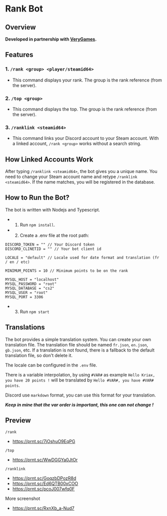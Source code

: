 # Rank Bot

## Overview
**Developed in partnership with [VeryGames](https://www.verygames.net).**

## Features
### 1. `/rank <group> <player/steamid64>`
- This command displays your rank. The group is the rank reference (from the server).

### 2. `/top <group>`
- This command displays the top. The group is the rank reference (from the server).

### 3. `/ranklink <steamid64>`
- This command links your Discord account to your Steam account. With a linked account, `/rank <group>` works without a search string.

## How Linked Accounts Work
After typing `/ranklink <steamid64>`, the bot gives you a unique name. You need to change your Steam account name and retype `/ranklink <steamid64>`. If the name matches, you will be registered in the database.

## How to Run the Bot?
The bot is written with Nodejs and Typescript.
- 1. Run `npm install`.
- 2. Create a .env file at the root path:

```env
DISCORD_TOKEN = "" // Your Discord token
DISCORD_CLINETID = "" // Your bot client id

LOCALE = "default" // Locale used for date format and translation (fr / en / etc)

MINIMUM_POINTS = 10 // Minimum points to be on the rank

MYSQL_HOST = "localhost"
MYSQL_PASSWORD = "root"
MYSQL_DATABASE = "cs2"
MYSQL_USER = "root"
MYSQL_PORT = 3306
```

- 3. Run `npm start`

## Translations
The bot provides a simple translation system. You can create your own translation file. The translation file should be named `fr.json`, `en.json`, `gb.json`, etc. 
If a translation is not found, there is a fallback to the default translation file, so don't delete it.

The locale can be configured in the `.env` file. 

There is a variable interpolation, by using `#VAR#` as example 
`Hello Kriax, you have 20 points !` will be translated by `Hello #VAR#, you have #VAR# points`.

Discord use `markdown` format, you can use this format for your translation.

***Keep in mine that the var order is important, this one can not change !***

## Preview
`/rank` 
  - https://prnt.sc/7jOshuO9EqPG

`/top` 
  - https://prnt.sc/WwDGGYa0JtOr

`/ranklink` 
  - https://prnt.sc/GoqzbDPozR8d 
  - https://prnt.sc/Ed6QTB00xCOO 
  - https://prnt.sc/pcoJ007wfq0F

More screenshot
  - https://prnt.sc/RxnXb_a-Nud7